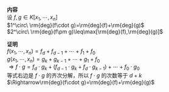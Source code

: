 **内容**    
设 $f,g\in K[x_1,\cdots,x_n]$     
 $1^\circ\ \rm{deg}(f\cdot g)=\rm{deg}(f)+\rm{deg}(g)$     
 $2^\circ\ \rm{deg}(f\pm g)\leq\max[\rm{deg}(f),\rm{deg}(g)]$     
    
**证明**    
 $f(x_1,\cdots,x_n)=f_d+f_{d-1}+\cdots+f_1+f_0$     
 $g(x_1,\cdots,x_n)=g_k+g_{k-1}+\cdots+g_1+f_0$     
 $\Rightarrow f\cdot g=f_d\cdot g_k+(f_{d-1}\cdot g_k+f_d\cdot g_{k-1})+\cdots+f_0\cdot g_0$     
等式右边是 $f\cdot g$ 的齐次分解，所以 $f\cdot g$ 的次数等于 $d+k$     
 $\Rightarrow\rm{deg}(f\cdot g)=\rm{deg}(f)+\rm{deg}(g)$     
